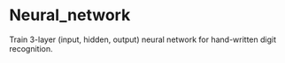 # Neural_network

Train 3-layer (input, hidden, output) neural network for hand-written digit recognition.
